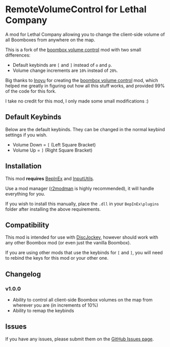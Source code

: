 # RemoteVolumeControl for Lethal Company

A mod for Lethal Company allowing you to change the client-side volume of all Boomboxes from anywhere on the map.

This is a fork of the [boombox volume control](https://thunderstore.io/c/lethal-company/p/Inoyu/boombox_volume_control/) mod with two small differences:

* Default keybinds are `[` and `]` instead of `o` and `p`.
* Volume change increments are `10%` instead of `20%`.

Big thanks to [Inoyu](https://thunderstore.io/c/lethal-company/p/Inoyu/) for creating the [boombox volume control](https://thunderstore.io/c/lethal-company/p/Inoyu/boombox_volume_control/) mod, which helped me greatly in figuring out how all this stuff works, and provided 99% of the code for this fork. 

I take no credit for this mod, I only made some small modifications :)

## Default Keybinds

Below are the default keybinds. They can be changed in the normal keybind settings if you wish.

* Volume Down = `[` (Left Square Bracket)
* Volume Up = `]` (Right Square Bracket)

## Installation

This mod **requires** [BepInEx](https://thunderstore.io/c/lethal-company/p/BepInEx/BepInExPack/) and [InputUtils](https://thunderstore.io/c/lethal-company/p/Rune580/LethalCompany_InputUtils/).

Use a mod manager ([r2modman](https://thunderstore.io/c/lethal-company/p/ebkr/r2modman/) is highly recommended), it will handle everything for you.

If you wish to install this manually, place the `.dll` in your `BepInEx\plugins` folder after installing the above requirements.

## Compatibility

This mod is intended for use with [DiscJockey](https://thunderstore.io/c/lethal-company/p/Yoshify/DiscJockey/), however should work with any other Boombox mod (or even just the vanilla Boombox).

If you are using other mods that use the keybinds for `[` and `]`, you will need to rebind the keys for this mod or your other one.

## Changelog

### v1.0.0

* Ability to control all client-side Boombox volumes on the map from wherever you are (in increments of 10%)
* Ability to remap the keybinds

## Issues

If you have any issues, please submit them on the [GitHub Issues page](https://github.com/ReyArlena/LethalCompanyRemoteVolumeControl/issues).